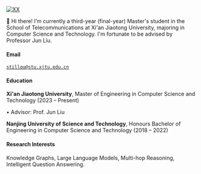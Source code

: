 [![XX](https://img.shields.io/badge/XX-github-blue?logo=github)](https://github.com/QUNING1)

👋 Hi there! I’m currently a third-year (final-year) Master's student in the School of Telecommunications at Xi'an Jiaotong University, majoring in Computer Science and Technology. I'm fortunate to be advised by Professor Jun Liu.

#### Email  
<code>stillqu@stu.xjtu.edu.cn</code>  

#### Education  
**Xi'an Jiaotong University**, Master of Engineering in Computer Science and Technology (2023 – Present)

• Advisor: Prof. Jun Liu   

**Nanjing University of Science and Technology**, Honours Bachelor of Engineering in Computer Science and Technology (2018 – 2022) 

#### Research Interests  
Knowledge Graphs, Large Language Models, Multi-hop Reasoning, Intelligent Question Answering.
